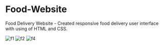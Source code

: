 # Food-Website
Food Delivery Website - Created responsive food delivery user interface with using of
HTML and CSS.

![f1](https://github.com/Shubham7906/Food-Website/assets/76210714/34404608-30db-4262-910b-a08adfea60b5)
![f2](https://github.com/Shubham7906/Food-Website/assets/76210714/9b4e9d16-6e48-415b-926f-ed285e1dfa59)
![f4](https://github.com/Shubham7906/Food-Website/assets/76210714/70a61226-927b-449a-bd7e-36b2d24cc8ab)
